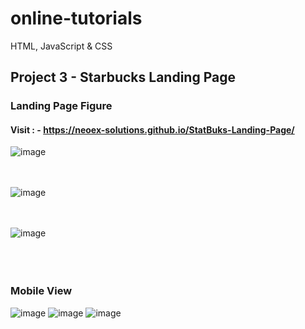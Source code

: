 # online-tutorials
HTML, JavaScript &amp; CSS  

## Project 3 -  Starbucks Landing Page
### Landing Page Figure
#### Visit : - https://neoex-solutions.github.io/StatBuks-Landing-Page/
![image](https://github.com/Janith-Sandamal/online-tutorials/assets/78975250/87159b83-e960-42ea-b23b-414ca475a70c)

<br><br>
![image](https://github.com/Janith-Sandamal/online-tutorials/assets/78975250/5dc45006-3b76-4df1-9f0a-2fef1ec08382)

<br><br>
![image](https://github.com/Janith-Sandamal/online-tutorials/assets/78975250/89ce1011-61e3-4947-ba17-e01ce4e33855)
<br><br>
<br><br>
### Mobile View
<div>

![image](https://github.com/Janith-Sandamal/online-tutorials/assets/78975250/0c0430ed-de07-409a-8757-aee462b93a95)
![image](https://github.com/Janith-Sandamal/online-tutorials/assets/78975250/ba3b1a5c-cffa-4705-8144-1bb928c9a592)
![image](https://github.com/Janith-Sandamal/online-tutorials/assets/78975250/4d73fd94-c56c-4c7f-a9ae-df50161e6dae)




</div>



